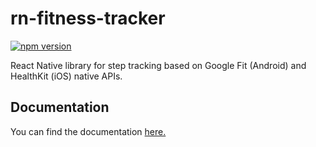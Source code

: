 # rn-fitness-tracker

[![npm version](https://badgen.net/npm/v/@kilohealth/rn-fitness-tracker)](https://www.npmjs.com/package/@kilohealth/rn-fitness-tracker)

React Native library for step tracking based on Google Fit (Android) and HealthKit (iOS) native APIs.

## Documentation
You can find the documentation [here.](https://kilohealth.github.io/rn-fitness-tracker/docs/fundamentals/getting-started)

